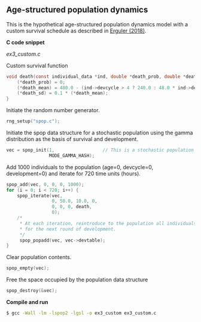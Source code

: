 ## Age-structured population dynamics

This is the hypothetical age-structured population dynamics model with a custom survival schedule as described in <a href="https://doi.org/10.12688/f1000research.15824.3" target="_blank">Erguler (2018)</a>.

**C code snippet**

*ex3_custom.c*

Custom survival function
```c
void death(const individual_data *ind, double *death_prob, double *death_mean, double *death_sd) {
    (*death_prob) = 0;
    (*death_mean) = 480.0 - (ind->devcycle > 4 ? 240.0 : 48.0 * ind->devcycle);
    (*death_sd) = 0.1 * (*death_mean);
}
```
Initiate the random number generator.
```c
rng_setup("spop.c");
```

Initiate the spop data structure for a stochastic population using the gamma distribution as the basis of survival and development.
```c
vec = spop_init(1,                  // This is a stochastic population 
                MODE_GAMMA_HASH);
```
Add 1000 individuals to the population (age=0, devcycle=0, development=0) and iterate for 720 time units (hours).
```c
spop_add(vec, 0, 0, 0, 1000);
for (i = 0; i < 720; i++) {
    spop_iterate(vec,
                 0, 50.0, 10.0, 0,
                 0, 0, 0, death,
                 0);
    /*
     * At each iteration, reintroduce to the population all individuals which completed their development
     * for the next round of development.
     */
     spop_popadd(vec, vec->devtable);
}
```
Clear population contents.
```c
spop_empty(vec);
```
Free the space occupied by the population data structure
```c
spop_destroy(&vec);
```

**Compile and run**

```bash
$ gcc -Wall -lm -lspop2 -lgsl -o ex3_custom ex3_custom.c
```
